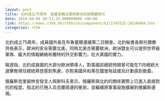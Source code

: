 ```yaml
---
layout: post
title: 北約成立75周年　秘書長稱北美和歐洲互相需要對方
date: 2024-04-04 20:53:33.000000000 +08:00
link: https://news.rthk.hk/rthk/ch/component/k2/1747525-20240404.htm
categories: rthk
---
```


北約成立75周年，成員國外長在布魯塞爾連續第二日開會。北約秘書長斯托爾滕貝格表示，歐洲的安全需要北美，同時北美亦需要歐洲，歐洲盟友可以提供世界級軍隊、龐大的情報網絡和獨特的外交影響力，壯大美國的實力。

報道指，北約成員國的大部分歐洲領導人，對美國前總統特朗普可能在11月總統大選擊敗現任總統拜登感到焦慮，亦對美國共和黨在國會拖延援烏計劃感到擔憂。

俄羅斯克里姆林宮發言人佩斯科夫表示，俄羅斯與北約的關係實際上已進入直接對抗的程度，指北約已捲入烏克蘭周邊的衝突，並繼續將軍事設施擴展到俄羅斯邊境。
